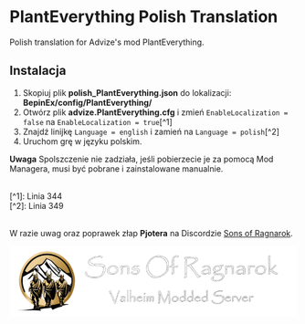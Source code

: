 # PlantEverything Polish Translation
Polish translation for Advize's mod PlantEverything.

## Instalacja
1. Skopiuj plik **polish_PlantEverything.json** do lokalizacji: **BepinEx/config/PlantEverything/**
2. Otwórz plik **advize.PlantEverything.cfg** i zmień `EnableLocalization = false` na `EnableLocalization = true`[^1]
3. Znajdź linijkę `Language = english` i zamień na `Language = polish`[^2]
4. Uruchom grę w języku polskim.</br>

**Uwaga** Spolszczenie nie zadziała, jeśli pobierzecie je za pomocą Mod Managera, musi być pobrane i zainstalowane manualnie.

</br>
[^1]: Linia 344</br>
[^2]: Linia 349</br>
</br>

W razie uwag oraz poprawek złap **Pjotera** na Discordzie [Sons of Ragnarok](https://discord.gg/bhzxCZVezB).</br>

![](https://github.com/Pjoter1991/SonsofRagnarok/blob/main/assets/Sons_of_Ragnarok_Header_small.png "Sons of Ragnarok")